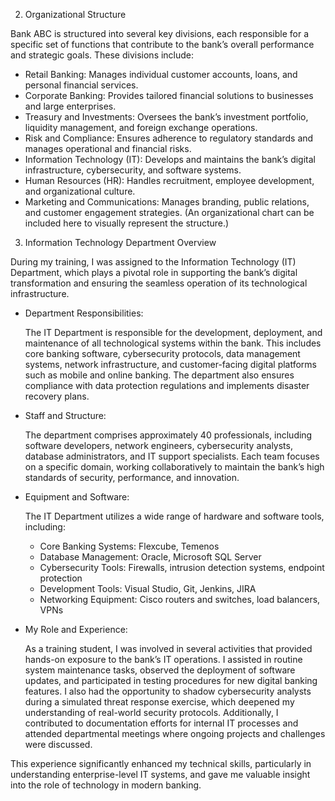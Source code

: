 2. Organizational Structure
   
  Bank ABC is structured into several key divisions, each responsible for a specific set of functions that contribute to the bank’s overall performance and strategic goals.   These divisions include:

   - Retail Banking: Manages individual customer accounts, loans, and personal financial services.
   - Corporate Banking: Provides tailored financial solutions to businesses and large enterprises.
   - Treasury and Investments: Oversees the bank’s investment portfolio, liquidity management, and foreign exchange operations.
   - Risk and Compliance: Ensures adherence to regulatory standards and manages operational and financial risks.
   - Information Technology (IT): Develops and maintains the bank’s digital infrastructure, cybersecurity, and software systems.
   - Human Resources (HR): Handles recruitment, employee development, and organizational culture.
   - Marketing and Communications: Manages branding, public relations, and customer engagement strategies.
     (An organizational chart can be included here to visually represent the structure.)

3. Information Technology Department Overview
   
  During my training, I was assigned to the Information Technology (IT) Department, which plays a pivotal role in supporting the bank’s digital transformation and ensuring    the seamless operation of its technological infrastructure.

- Department Responsibilities:
  
  The IT Department is responsible for the development, deployment, and maintenance of all technological systems within the bank. This includes core banking software,         cybersecurity protocols, data management systems, network infrastructure, and customer-facing digital platforms such as mobile and online banking. The department also       ensures compliance with data protection regulations and implements disaster recovery plans.

- Staff and Structure:
  
  The department comprises approximately 40 professionals, including software developers, network engineers, cybersecurity analysts, database administrators, and IT support   specialists. Each team focuses on a specific domain, working collaboratively to maintain the bank’s high standards of security, performance, and innovation.

- Equipment and Software:
  
  The IT   Department utilizes a wide range of hardware and software tools, including:

   - Core Banking Systems: Flexcube, Temenos
   - Database Management: Oracle, Microsoft SQL Server
   - Cybersecurity Tools: Firewalls, intrusion detection systems, endpoint protection
   - Development Tools: Visual Studio, Git, Jenkins, JIRA
   - Networking Equipment: Cisco routers and switches, load balancers, VPNs

- My Role and Experience:
  
  As a training student, I was involved in several activities that provided hands-on exposure to the bank’s IT operations. I assisted in routine system maintenance tasks,     observed the deployment of software updates, and participated in testing procedures for new digital banking features. I also had the opportunity to shadow cybersecurity     analysts during a simulated threat response exercise, which deepened my understanding of real-world security protocols. Additionally, I contributed to documentation         efforts for internal IT processes and attended departmental meetings where ongoing projects and challenges were discussed.

This experience significantly enhanced my technical skills, particularly in understanding enterprise-level IT systems, and gave me valuable insight into the role of technology in modern banking.
